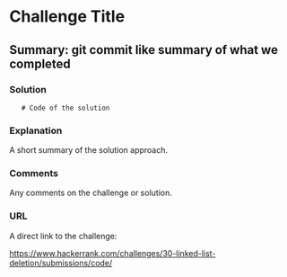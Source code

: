 # Challenge Title

## Summary: git commit like summary of what we completed

### Solution

```python3
   # Code of the solution
```

### Explanation
A short summary of the solution approach.

### Comments

Any comments on the challenge or solution.

### URL

A direct link to the challenge:

https://www.hackerrank.com/challenges/30-linked-list-deletion/submissions/code/

